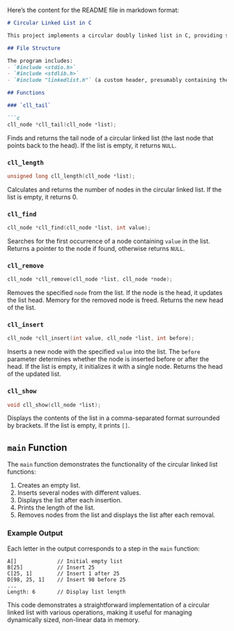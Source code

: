 Here’s the content for the README file in markdown format:

```markdown
# Circular Linked List in C

This project implements a circular doubly linked list in C, providing several utility functions to manipulate and display the list. It includes functions to find the list tail, calculate its length, search for values, remove nodes, and insert new values either before or after specified positions. The program demonstrates these functions in the `main` function by creating a list and performing several operations.

## File Structure

The program includes:
- `#include <stdio.h>`
- `#include <stdlib.h>`
- `#include "linkedlist.h"` (a custom header, presumably containing the definition of the `cll_node` structure)

## Functions

### `cll_tail`

```c
cll_node *cll_tail(cll_node *list);
```

Finds and returns the tail node of a circular linked list (the last node that points back to the head). If the list is empty, it returns `NULL`.

### `cll_length`

```c
unsigned long cll_length(cll_node *list);
```

Calculates and returns the number of nodes in the circular linked list. If the list is empty, it returns 0.

### `cll_find`

```c
cll_node *cll_find(cll_node *list, int value);
```

Searches for the first occurrence of a node containing `value` in the list. Returns a pointer to the node if found, otherwise returns `NULL`.

### `cll_remove`

```c
cll_node *cll_remove(cll_node *list, cll_node *node);
```

Removes the specified `node` from the list. If the node is the head, it updates the list head. Memory for the removed node is freed. Returns the new head of the list.

### `cll_insert`

```c
cll_node *cll_insert(int value, cll_node *list, int before);
```

Inserts a new node with the specified `value` into the list. The `before` parameter determines whether the node is inserted before or after the head. If the list is empty, it initializes it with a single node. Returns the head of the updated list.

### `cll_show`

```c
void cll_show(cll_node *list);
```

Displays the contents of the list in a comma-separated format surrounded by brackets. If the list is empty, it prints `[]`.

## `main` Function

The `main` function demonstrates the functionality of the circular linked list functions:
1. Creates an empty list.
2. Inserts several nodes with different values.
3. Displays the list after each insertion.
4. Prints the length of the list.
5. Removes nodes from the list and displays the list after each removal.

### Example Output

Each letter in the output corresponds to a step in the `main` function:

```text
A[]             // Initial empty list
B[25]           // Insert 25
C[25, 1]        // Insert 1 after 25
D[98, 25, 1]    // Insert 98 before 25
...
Length: 6       // Display list length
```

This code demonstrates a straightforward implementation of a circular linked list with various operations, making it useful for managing dynamically sized, non-linear data in memory.
